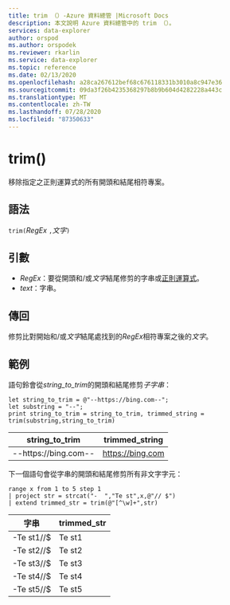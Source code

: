 ```yaml
---
title: trim （）-Azure 資料總管 |Microsoft Docs
description: 本文說明 Azure 資料總管中的 trim （）。
services: data-explorer
author: orspod
ms.author: orspodek
ms.reviewer: rkarlin
ms.service: data-explorer
ms.topic: reference
ms.date: 02/13/2020
ms.openlocfilehash: a28ca267612bef68c676118331b3010a8c947e36
ms.sourcegitcommit: 09da3f26b4235368297b8b9b604d4282228a443c
ms.translationtype: MT
ms.contentlocale: zh-TW
ms.lasthandoff: 07/28/2020
ms.locfileid: "87350633"
---
```

# <a name="trim"></a>trim()

移除指定之正則運算式的所有開頭和結尾相符專案。

## <a name="syntax"></a>語法

`trim(`*RegEx* `,`*文字*`)`

## <a name="arguments"></a>引數

* *RegEx*：要從開頭和/或*文字*結尾修剪的字串或[正則運算式](re2.md)。  
* *text*：字串。

## <a name="returns"></a>傳回

修剪比對開始和/或*文字*結尾處找到的*RegEx*相符專案之後的*文字*。

## <a name="example"></a>範例

語句鈴會從*string_to_trim*的開頭和結尾修剪*子字串*：

```kusto
let string_to_trim = @"--https://bing.com--";
let substring = "--";
print string_to_trim = string_to_trim, trimmed_string = trim(substring,string_to_trim)
```

|string_to_trim|trimmed_string|
|---|---|
|--https://bing.com--|https://bing.com|

下一個語句會從字串的開頭和結尾修剪所有非文字字元：

```kusto
range x from 1 to 5 step 1
| project str = strcat("-  ","Te st",x,@"// $")
| extend trimmed_str = trim(@"[^\w]+",str)
```

|字串|trimmed_str|
|---|---|
|-Te st1//$|Te st1|
|-Te st2//$|Te st2|
|-Te st3//$|Te st3|
|-Te st4//$|Te st4|
|-Te st5//$|Te st5|


 